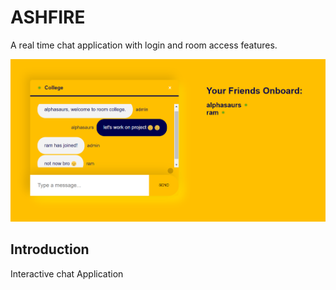 # ASHFIRE
A real time chat application with login and room access features.

<img src="client/Ashfire.PNG">



## Introduction
Interactive chat Application

